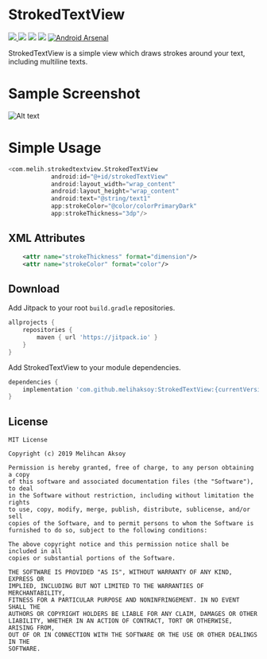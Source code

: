 StrokedTextView
================
<a href="https://github.com/melihaksoy/StrokedTextView" target="_blank"><img src="https://img.shields.io/github/release/melihaksoy/StrokedTextView.svg?color=FF">
<a href="http://developer.android.com/index.html" target="_blank"><img src="https://img.shields.io/badge/platform-android-green.svg"/></a>
<a href="https://android-arsenal.com/api?level=15" target="_blank"><img src="https://img.shields.io/badge/API-19%2B-green.svg?style=flat"/></a> 
<a href="http://opensource.org/licenses/MIT" target="_blank"><img src="https://img.shields.io/badge/License-MIT-blue.svg?style=flat"/></a>
[![Android Arsenal](https://img.shields.io/badge/Android%20Arsenal-StrokedTextView-brightgreen.svg?style=flat)](https://android-arsenal.com/details/1/7617)


StrokedTextView is a simple view which draws strokes around your text, including multiline texts.


Sample Screenshot
===========
![Alt text](https://github.com/melihaksoy/StrokedTextView/blob/master/ss/ss.png "Sample screenshot")

# Simple Usage

```kotlin
<com.melih.strokedtextview.StrokedTextView
            android:id="@+id/strokedTextView"
            android:layout_width="wrap_content"
            android:layout_height="wrap_content"
            android:text="@string/text1"
            app:strokeColor="@color/colorPrimaryDark"
            app:strokeThickness="3dp"/>
```

## XML Attributes

```xml
    <attr name="strokeThickness" format="dimension"/>
    <attr name="strokeColor" format="color"/>
```

## Download
Add Jitpack to your root `build.gradle` repositories.
```groovy
allprojects {
    repositories {
        maven { url 'https://jitpack.io' }
    }
}
```

Add StrokedTextView to your module dependencies.
```groovy
dependencies {
    implementation 'com.github.melihaksoy:StrokedTextView:{currentVersion}'
}
```

## License
```
MIT License

Copyright (c) 2019 Melihcan Aksoy

Permission is hereby granted, free of charge, to any person obtaining a copy
of this software and associated documentation files (the "Software"), to deal
in the Software without restriction, including without limitation the rights
to use, copy, modify, merge, publish, distribute, sublicense, and/or sell
copies of the Software, and to permit persons to whom the Software is
furnished to do so, subject to the following conditions:

The above copyright notice and this permission notice shall be included in all
copies or substantial portions of the Software.

THE SOFTWARE IS PROVIDED "AS IS", WITHOUT WARRANTY OF ANY KIND, EXPRESS OR
IMPLIED, INCLUDING BUT NOT LIMITED TO THE WARRANTIES OF MERCHANTABILITY,
FITNESS FOR A PARTICULAR PURPOSE AND NONINFRINGEMENT. IN NO EVENT SHALL THE
AUTHORS OR COPYRIGHT HOLDERS BE LIABLE FOR ANY CLAIM, DAMAGES OR OTHER
LIABILITY, WHETHER IN AN ACTION OF CONTRACT, TORT OR OTHERWISE, ARISING FROM,
OUT OF OR IN CONNECTION WITH THE SOFTWARE OR THE USE OR OTHER DEALINGS IN THE
SOFTWARE.
```
